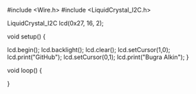 
#include <Wire.h> 
#include <LiquidCrystal_I2C.h>

LiquidCrystal_I2C lcd(0x27, 16, 2);

void setup()
{

  lcd.begin();
  lcd.backlight();
  lcd.clear();
  lcd.setCursor(1,0);
  lcd.print("GitHub");
  lcd.setCursor(0,1);
  lcd.print("Bugra Alkin");
}

void loop()
{

}
